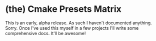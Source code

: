 # (the) Cmake Presets Matrix

This is an early, alpha release. As such I haven't documented anything. Sorry. Once I've used this myself in a few projects I'll write some comprehensive docs. It'll be awesome!
